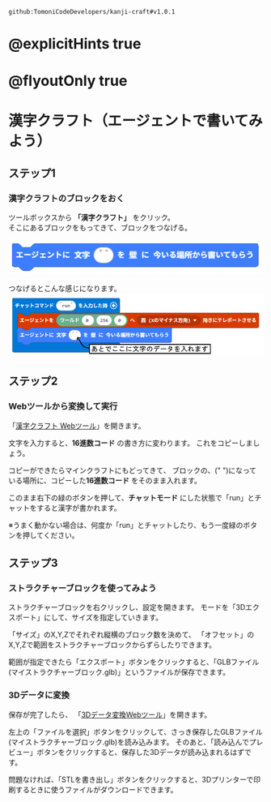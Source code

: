```package
github:TomoniCodeDevelopers/kanji-craft#v1.0.1
```

# @explicitHints true
# @flyoutOnly true

# 漢字クラフト（エージェントで書いてみよう）


## ステップ1
### 漢字クラフトのブロックをおく
ツールボックスから **「漢字クラフト」** をクリック。  
そこにあるブロックをもってきて、ブロックをつなげる。

<img src="https://raw.githubusercontent.com/TomoniCodeDevelopers/kanji-craft-lesson/main/docs/img1.png" higth="200">

つなげるとこんな感じになります。
<img src="https://raw.githubusercontent.com/TomoniCodeDevelopers/kanji-craft-lesson/main/docs/img2.png" higth="200">

## ステップ2
### Webツールから変換して実行
「[漢字クラフト Webツール](https://TomoniCodeDevelopers.github.io/kanji-craft-lesson/)」を開きます。  

文字を入力すると、**16進数コード** の書き方に変わります。
これをコピーしましょう。

コピーができたらマインクラフトにもどってきて、
ブロックの、(" ")になっている場所に、コピーした**16進数コード** をそのまま入れます。


このまま右下の緑のボタンを押して、**チャットモード** にした状態で「run」とチャットをすると漢字が書かれます。

※うまく動かない場合は、何度か「run」とチャットしたり、もう一度緑のボタンを押してください。




## ステップ3
### ストラクチャーブロックを使ってみよう
ストラクチャーブロックを右クリックし、設定を開きます。
モードを「3Dエクスポート」にして、サイズを指定していきます。

「サイズ」のX,Y,Zでそれぞれ縦横のブロック数を決めて、
「オフセット」のX,Y,Zで範囲をストラクチャーブロックからずらしたりできます。

範囲が指定できたら「エクスポート」ボタンをクリックすると、「GLBファイル(マイストラクチャーブロック.glb)」というファイルが保存できます。

### 3Dデータに変換
保存が完了したら、
「[3Dデータ変換Webツール](https://tomonicodedevelopers.github.io/kanji-craft-lesson/glb2stl.html)」を開きます。  

左上の「ファイルを選択」ボタンをクリックして、さっき保存したGLBファイル(マイストラクチャーブロック.glb)を読み込みます。
そのあと、「読み込んでプレビュー」ボタンをクリックすると、保存した3Dデータが読み込まれるはずです。

問題なければ、「STLを書き出し」ボタンをクリックすると、3Dプリンターで印刷するときに使うファイルがダウンロードできます。








